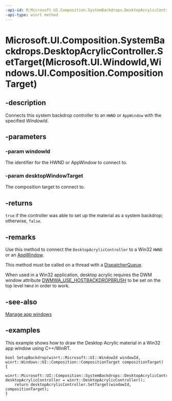 ```yaml
---
-api-id: M:Microsoft.UI.Composition.SystemBackdrops.DesktopAcrylicController.SetTarget(Microsoft.UI.WindowId,Windows.UI.Composition.CompositionTarget)
-api-type: winrt method
---
```


# Microsoft.UI.Composition.SystemBackdrops.DesktopAcrylicController.SetTarget(Microsoft.UI.WindowId,Windows.UI.Composition.CompositionTarget)

<!--
public bool SetTarget (Microsoft.UI.WindowId windowId, Windows.UI.Composition.CompositionTarget desktopWindowTarget);
-->

## -description

Connects this system backdrop controller to an `HWND` or `AppWindow` with the specified _WindowId_.

## -parameters

### -param windowId

The identifier for the HWND or AppWindow to connect to.

### -param desktopWindowTarget

The composition target to connect to.

## -returns

`true` if the controller was able to set up the material as a system backdrop; otherwise, `false`.

## -remarks

Use this method to connect the `DesktopAcrylicController` to a Win32 `HWND` or an [AppWindow](/windows/windows-app-sdk/api/winrt/microsoft.ui.windowing.appwindow).

This method must be called on a thread with a [DispatcherQueue](/uwp/api/windows.system.dispatcherqueue).

When used in a Win32 application, desktop acrylic requires the DWM window attribute [DWMWA_USE_HOSTBACKDROPBRUSH](/windows/win32/api/dwmapi/ne-dwmapi-dwmwindowattribute) to be set on the top level `hWnd` in order to work.

## -see-also

[Manage app windows](/windows/apps/windows-app-sdk/windowing/windowing-overview)

## -examples

This example shows how to draw the Desktop Acrylic material in a Win32 app window using C++/WinRT.

```cppwinrt
bool SetupBackdrop(winrt::Microsoft::UI::WindowId windowId, winrt::Windows::UI::Composition::CompositionTarget compositionTarget)
{
    winrt::Microsoft::UI::Composition::SystemBackdrops::DesktopAcrylicController desktopAcrylicController = winrt::DesktopAcrylicController();
    return desktopAcrylicController.SetTarget(windowId, compositionTarget);
}
```
